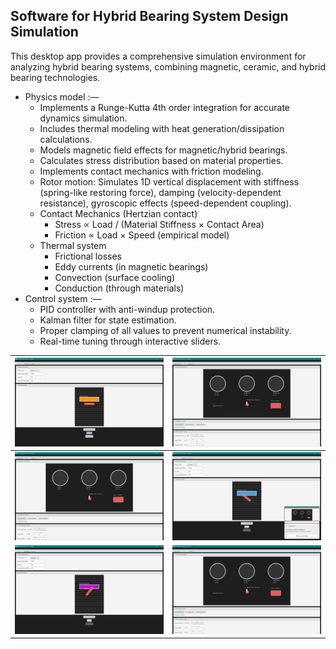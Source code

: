 ## Software for Hybrid Bearing System Design Simulation
This desktop app provides a comprehensive simulation environment for analyzing hybrid bearing systems, combining magnetic, ceramic, and hybrid bearing technologies.

* Physics model :—
  * Implements a Runge-Kutta 4th order integration for accurate dynamics simulation.
  * Includes thermal modeling with heat generation/dissipation calculations.
  * Models magnetic field effects for magnetic/hybrid bearings.
  * Calculates stress distribution based on material properties.
  * Implements contact mechanics with friction modeling.
  * Rotor motion: Simulates 1D vertical displacement with stiffness (spring-like restoring force), damping (velocity-dependent resistance), gyroscopic effects (speed-dependent coupling).
  * Contact Mechanics (Hertzian contact)
    * Stress ∝ Load / (Material Stiffness × Contact Area)
    * Friction ∝ Load × Speed (empirical model)
  * Thermal system
    * Frictional losses
    * Eddy currents (in magnetic bearings)
    * Convection (surface cooling)
    * Conduction (through materials)
* Control system :—
  * PID controller with anti-windup protection.
  * Kalman filter for state estimation.
  * Proper clamping of all values to prevent numerical instability.
  * Real-time tuning through interactive sliders.
 
| ![](https://github.com/KMORaza/Hybrid_Bearing_System_Design_Simulation_Software/blob/main/src/main/screenshots/001.png) | ![](https://github.com/KMORaza/Hybrid_Bearing_System_Design_Simulation_Software/blob/main/src/main/screenshots/002.png) |
|-------------------------------------------------------------------------------------------------------------------------|-------------------------------------------------------------------------------------------------------------------------|
| ![](https://github.com/KMORaza/Hybrid_Bearing_System_Design_Simulation_Software/blob/main/src/main/screenshots/003.png) | ![](https://github.com/KMORaza/Hybrid_Bearing_System_Design_Simulation_Software/blob/main/src/main/screenshots/004.png) |
| ![](https://github.com/KMORaza/Hybrid_Bearing_System_Design_Simulation_Software/blob/main/src/main/screenshots/005.png) | ![](https://github.com/KMORaza/Hybrid_Bearing_System_Design_Simulation_Software/blob/main/src/main/screenshots/006.png) |

